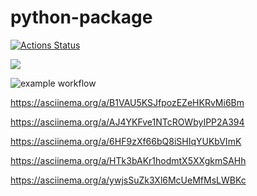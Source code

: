 # python-package

[![Actions Status](https://github.com/devdenh/python-project-lvl1/workflows/hexlet-check/badge.svg)](https://github.com/devdenh/python-project-lvl1/actions)

<a href="https://codeclimate.com/github/codeclimate/codeclimate/maintainability"><img src="https://api.codeclimate.com/v1/badges/a99a88d28ad37a79dbf6/maintainability" /></a>

![example workflow](https://github.com/devdenh/python-project-lvl1/actions/workflows/makelint.yml/badge.svg)

https://asciinema.org/a/B1VAU5KSJfpozEZeHKRvMi6Bm

https://asciinema.org/a/AJ4YKFve1NTcROWbyIPP2A394

https://asciinema.org/a/6HF9zXf66bQ8iSHIqYUKbVImK

https://asciinema.org/a/HTk3bAKr1hodmtX5XXgkmSAHh

https://asciinema.org/a/ywjsSuZk3Xl6McUeMfMsLWBKc
